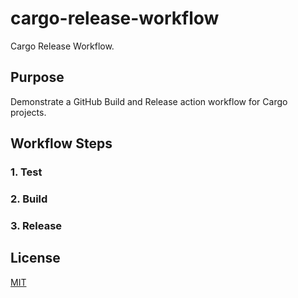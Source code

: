 # cargo-release-workflow

Cargo Release Workflow.

## Purpose

Demonstrate a GitHub Build and Release action workflow for Cargo projects.

## Workflow Steps

### 1. Test

### 2. Build

### 3. Release

## License

[MIT](LICENSE)
